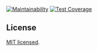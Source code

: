 [![Maintainability](https://api.codeclimate.com/v1/badges/0c53c39dd08bdf581c55/maintainability)](https://codeclimate.com/github/jacobEAdamson/api-starter/maintainability) [![Test Coverage](https://api.codeclimate.com/v1/badges/0c53c39dd08bdf581c55/test_coverage)](https://codeclimate.com/github/jacobEAdamson/api-starter/test_coverage)

## License

[MIT licensed](https://github.com/nestjs/nest/blob/master/LICENSE).
